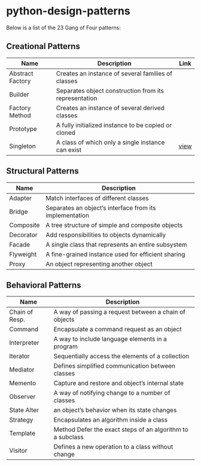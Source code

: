 # python-design-patterns
Below is a list of the 23 Gang of Four patterns:

## Creational Patterns

| Name | Description | Link |
| --- | ----------- | --- |
| Abstract Factory | Creates an instance of several families of classes | |
| Builder | Separates object construction from its representation | |
| Factory Method | Creates an instance of several derived classes | |
| Prototype | A fully initialized instance to be copied or cloned | |
| Singleton | A class of which only a single instance can exist | [view](creational/singleton/README.md) |

## Structural Patterns

| Name | Description |
| --- | ----------- |
| Adapter | Match interfaces of different classes |
| Bridge | Separates an object’s interface from its implementation |
| Composite | A tree structure of simple and composite objects |
| Decorator | Add responsibilities to objects dynamically |
| Facade | A single class that represents an entire subsystem |
| Flyweight | A fine-grained instance used for efficient sharing |
| Proxy | An object representing another object |

## Behavioral Patterns

| Name | Description |
| --- | ----------- |
| Chain of Resp. | A way of passing a request between a chain of objects |
| Command | Encapsulate a command request as an object |
| Interpreter | A way to include language elements in a program |
| Iterator | Sequentially access the elements of a collection |
| Mediator | Defines simplified communication between classes |
| Memento | Capture and restore and object’s internal state |
| Observer | A way of notifying change to a number of classes |
| State Alter | an object’s behavior when its state changes |
| Strategy | Encapsulates an algorithm inside a class |
| Template | Method Defer the exact steps of an algorithm to a subclass |
| Visitor | Defines a new operation to a class without change |
